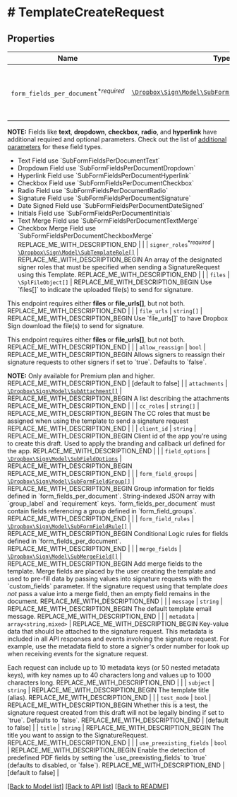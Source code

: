 # # TemplateCreateRequest



## Properties

Name | Type | Description | Notes
------------ | ------------- | ------------- | -------------
| `form_fields_per_document`<sup>*_required_</sup> | [```\Dropbox\Sign\Model\SubFormFieldsPerDocumentBase[]```](SubFormFieldsPerDocumentBase.md) | REPLACE_ME_WITH_DESCRIPTION_BEGIN The fields that should appear on the document, expressed as an array of objects. (For more details you can read about it here: [Using Form Fields per Document](/docs/openapi/form-fields-per-document).)

**NOTE:** Fields like **text**, **dropdown**, **checkbox**, **radio**, and **hyperlink** have additional required and optional parameters. Check out the list of [additional parameters](/api/reference/constants/#form-fields-per-document) for these field types.

* Text Field use &#x60;SubFormFieldsPerDocumentText&#x60;
* Dropdown Field use &#x60;SubFormFieldsPerDocumentDropdown&#x60;
* Hyperlink Field use &#x60;SubFormFieldsPerDocumentHyperlink&#x60;
* Checkbox Field use &#x60;SubFormFieldsPerDocumentCheckbox&#x60;
* Radio Field use &#x60;SubFormFieldsPerDocumentRadio&#x60;
* Signature Field use &#x60;SubFormFieldsPerDocumentSignature&#x60;
* Date Signed Field use &#x60;SubFormFieldsPerDocumentDateSigned&#x60;
* Initials Field use &#x60;SubFormFieldsPerDocumentInitials&#x60;
* Text Merge Field use &#x60;SubFormFieldsPerDocumentTextMerge&#x60;
* Checkbox Merge Field use &#x60;SubFormFieldsPerDocumentCheckboxMerge&#x60; REPLACE_ME_WITH_DESCRIPTION_END |  |
| `signer_roles`<sup>*_required_</sup> | [```\Dropbox\Sign\Model\SubTemplateRole[]```](SubTemplateRole.md) | REPLACE_ME_WITH_DESCRIPTION_BEGIN An array of the designated signer roles that must be specified when sending a SignatureRequest using this Template. REPLACE_ME_WITH_DESCRIPTION_END |  |
| `files` | ```\SplFileObject[]``` | REPLACE_ME_WITH_DESCRIPTION_BEGIN Use &#x60;files[]&#x60; to indicate the uploaded file(s) to send for signature.

This endpoint requires either **files** or **file_urls[]**, but not both. REPLACE_ME_WITH_DESCRIPTION_END |  |
| `file_urls` | ```string[]``` | REPLACE_ME_WITH_DESCRIPTION_BEGIN Use &#x60;file_urls[]&#x60; to have Dropbox Sign download the file(s) to send for signature.

This endpoint requires either **files** or **file_urls[]**, but not both. REPLACE_ME_WITH_DESCRIPTION_END |  |
| `allow_reassign` | ```bool``` | REPLACE_ME_WITH_DESCRIPTION_BEGIN Allows signers to reassign their signature requests to other signers if set to &#x60;true&#x60;. Defaults to &#x60;false&#x60;.

**NOTE:** Only available for Premium plan and higher. REPLACE_ME_WITH_DESCRIPTION_END |  [default to false] |
| `attachments` | [```\Dropbox\Sign\Model\SubAttachment[]```](SubAttachment.md) | REPLACE_ME_WITH_DESCRIPTION_BEGIN A list describing the attachments REPLACE_ME_WITH_DESCRIPTION_END |  |
| `cc_roles` | ```string[]``` | REPLACE_ME_WITH_DESCRIPTION_BEGIN The CC roles that must be assigned when using the template to send a signature request REPLACE_ME_WITH_DESCRIPTION_END |  |
| `client_id` | ```string``` | REPLACE_ME_WITH_DESCRIPTION_BEGIN Client id of the app you&#39;re using to create this draft. Used to apply the branding and callback url defined for the app. REPLACE_ME_WITH_DESCRIPTION_END |  |
| `field_options` | [```\Dropbox\Sign\Model\SubFieldOptions```](SubFieldOptions.md) | REPLACE_ME_WITH_DESCRIPTION_BEGIN  REPLACE_ME_WITH_DESCRIPTION_END |  |
| `form_field_groups` | [```\Dropbox\Sign\Model\SubFormFieldGroup[]```](SubFormFieldGroup.md) | REPLACE_ME_WITH_DESCRIPTION_BEGIN Group information for fields defined in &#x60;form_fields_per_document&#x60;. String-indexed JSON array with &#x60;group_label&#x60; and &#x60;requirement&#x60; keys. &#x60;form_fields_per_document&#x60; must contain fields referencing a group defined in &#x60;form_field_groups&#x60;. REPLACE_ME_WITH_DESCRIPTION_END |  |
| `form_field_rules` | [```\Dropbox\Sign\Model\SubFormFieldRule[]```](SubFormFieldRule.md) | REPLACE_ME_WITH_DESCRIPTION_BEGIN Conditional Logic rules for fields defined in &#x60;form_fields_per_document&#x60;. REPLACE_ME_WITH_DESCRIPTION_END |  |
| `merge_fields` | [```\Dropbox\Sign\Model\SubMergeField[]```](SubMergeField.md) | REPLACE_ME_WITH_DESCRIPTION_BEGIN Add merge fields to the template. Merge fields are placed by the user creating the template and used to pre-fill data by passing values into signature requests with the &#x60;custom_fields&#x60; parameter.
If the signature request using that template *does not* pass a value into a merge field, then an empty field remains in the document. REPLACE_ME_WITH_DESCRIPTION_END |  |
| `message` | ```string``` | REPLACE_ME_WITH_DESCRIPTION_BEGIN The default template email message. REPLACE_ME_WITH_DESCRIPTION_END |  |
| `metadata` | ```array<string,mixed>``` | REPLACE_ME_WITH_DESCRIPTION_BEGIN Key-value data that should be attached to the signature request. This metadata is included in all API responses and events involving the signature request. For example, use the metadata field to store a signer&#39;s order number for look up when receiving events for the signature request.

Each request can include up to 10 metadata keys (or 50 nested metadata keys), with key names up to 40 characters long and values up to 1000 characters long. REPLACE_ME_WITH_DESCRIPTION_END |  |
| `subject` | ```string``` | REPLACE_ME_WITH_DESCRIPTION_BEGIN The template title (alias). REPLACE_ME_WITH_DESCRIPTION_END |  |
| `test_mode` | ```bool``` | REPLACE_ME_WITH_DESCRIPTION_BEGIN Whether this is a test, the signature request created from this draft will not be legally binding if set to &#x60;true&#x60;. Defaults to &#x60;false&#x60;. REPLACE_ME_WITH_DESCRIPTION_END |  [default to false] |
| `title` | ```string``` | REPLACE_ME_WITH_DESCRIPTION_BEGIN The title you want to assign to the SignatureRequest. REPLACE_ME_WITH_DESCRIPTION_END |  |
| `use_preexisting_fields` | ```bool``` | REPLACE_ME_WITH_DESCRIPTION_BEGIN Enable the detection of predefined PDF fields by setting the &#x60;use_preexisting_fields&#x60; to &#x60;true&#x60; (defaults to disabled, or &#x60;false&#x60;). REPLACE_ME_WITH_DESCRIPTION_END |  [default to false] |

[[Back to Model list]](../../README.md#models) [[Back to API list]](../../README.md#endpoints) [[Back to README]](../../README.md)
